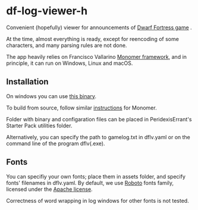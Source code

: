 # df-log-viewer-h

Convenient (hopefully) viewer for announcements of 
[Dwarf Fortress game](http://www.bay12games.com/dwarves/) .

At the time, almost everything is ready, except for reencoding of some characters,
and many parsing rules are not done.

The app heavily relies on Francisco Vallarino [Monomer framework](https://github.com/fjvallarino/monomer), and 
in principle, it can run on Windows, Linux and macOS.

## Installation

On windows you can use [this binary](https://drive.google.com/file/d/11teNPY7dQbf0PWJwYPqMBFyVDcfpCRPL/view?usp=sharing).

To build from source, follow similar 
[instructions](https://github.com/fjvallarino/monomer/blob/main/docs/tutorials/00-setup.md) 
for Monomer.

Folder with binary and configaration files can be placed in 
PeridexisErrant's Starter Pack utilities folder. 

Alternatively, you can specify the path to gamelog.txt in dflv.yaml
or on the command line of the program dflv(.exe).


## Fonts

You can specifiy your own fonts; place them in assets folder,
and specify fonts' filenames in dflv.yaml. By default, we use 
[Roboto](https://fonts.google.com/specimen/Roboto) fonts family,
licensed under the [Apache license](http://www.apache.org/licenses/LICENSE-2.0).

Correctness of word wrapping in log windows for other fonts is not tested.

